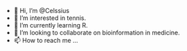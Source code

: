 - 👋 Hi, I’m @Celssius
- 👀 I’m interested in tennis.
- 🌱 I’m currently learning R.
- 💞️ I’m looking to collaborate on bioinformation in medicine.
- 📫 How to reach me ...

<!---
Celssius/Celssius is a ✨ special ✨ repository because its `README.md` (this file) appears on your GitHub profile.
You can click the Preview link to take a look at your changes.
--->
